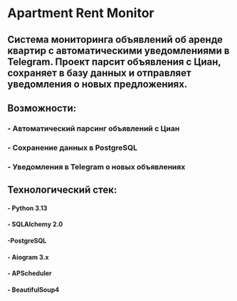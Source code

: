 # Apartment Rent Monitor
## Система мониторинга объявлений об аренде квартир с автоматическими уведомлениями в Telegram. Проект парсит объявления с Циан, сохраняет в базу данных и отправляет уведомления о новых предложениях.

## Возможности:
### - Автоматический парсинг объявлений с Циан

### - Сохранение данных в PostgreSQL

### - Уведомления в Telegram о новых объявлениях

## Технологический стек:
#### - Python 3.13 

#### - SQLAlchemy 2.0 

#### -PostgreSQL 

#### - Aiogram 3.x

#### - APScheduler

#### - BeautifulSoup4 
